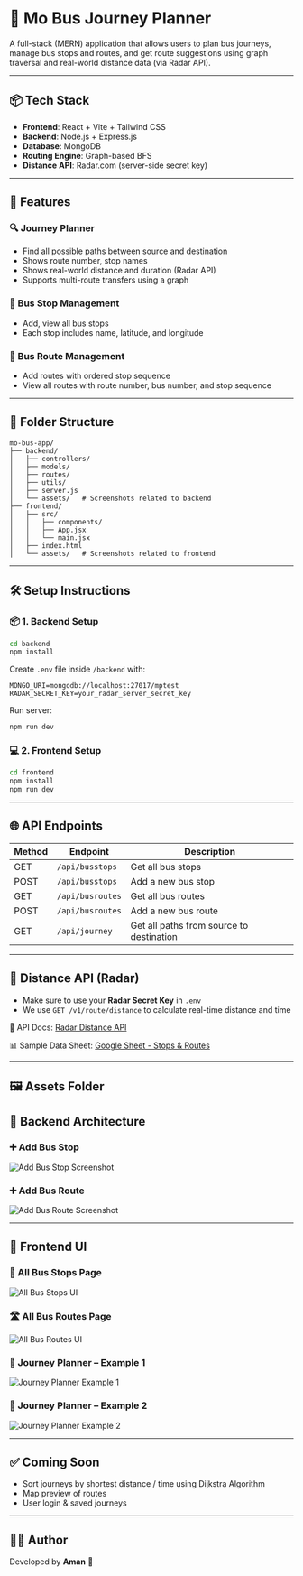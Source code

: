 # 🚌 Mo Bus Journey Planner

A full-stack (MERN) application that allows users to plan bus journeys, manage bus stops and routes, and get route suggestions using graph traversal and real-world distance data (via Radar API).

---

## 📦 Tech Stack

- **Frontend**: React + Vite + Tailwind CSS
- **Backend**: Node.js + Express.js
- **Database**: MongoDB
- **Routing Engine**: Graph-based BFS
- **Distance API**: Radar.com (server-side secret key)

---

## 🚀 Features

### 🔍 Journey Planner
- Find all possible paths between source and destination
- Shows route number, stop names
- Shows real-world distance and duration (Radar API)
- Supports multi-route transfers using a graph

### 🚏 Bus Stop Management
- Add, view all bus stops
- Each stop includes name, latitude, and longitude

### 🚌 Bus Route Management
- Add routes with ordered stop sequence
- View all routes with route number, bus number, and stop sequence

---

## 📁 Folder Structure

```
mo-bus-app/
├── backend/
│   ├── controllers/
│   ├── models/
│   ├── routes/
│   ├── utils/
│   ├── server.js
│   └── assets/   # Screenshots related to backend
├── frontend/
│   ├── src/
│   │   ├── components/
│   │   ├── App.jsx
│   │   └── main.jsx
│   ├── index.html
│   └── assets/   # Screenshots related to frontend
```

---

## 🛠️ Setup Instructions

### 📦 1. Backend Setup

```bash
cd backend
npm install
```
Create `.env` file inside `/backend` with:
```
MONGO_URI=mongodb://localhost:27017/mptest
RADAR_SECRET_KEY=your_radar_server_secret_key
```

Run server:
```bash
npm run dev
```

### 💻 2. Frontend Setup

```bash
cd frontend
npm install
npm run dev
```

---

## 🌐 API Endpoints

| Method | Endpoint              | Description                              |
|--------|------------------------|------------------------------------------|
| GET    | `/api/busstops`        | Get all bus stops                        |
| POST   | `/api/busstops`        | Add a new bus stop                       |
| GET    | `/api/busroutes`       | Get all bus routes                       |
| POST   | `/api/busroutes`       | Add a new bus route                      |
| GET    | `/api/journey`         | Get all paths from source to destination |

---

## 📡 Distance API (Radar)

- Make sure to use your **Radar Secret Key** in `.env`
- We use `GET /v1/route/distance` to calculate real-time distance and time

📄 API Docs: [Radar Distance API](https://radar.com/documentation/api#route-distance)

📊 Sample Data Sheet: [Google Sheet - Stops & Routes](https://docs.google.com/spreadsheets/d/1ekxihrrClufF2Uf6M6nEoHCoOnipzcx5xHISgAtxogg/edit?usp=sharing)

---

## 🖼️ Assets Folder

## 🧱 Backend Architecture

### ➕ Add Bus Stop
![Add Bus Stop Screenshot](backend/assets/pic1.png)

### ➕ Add Bus Route
![Add Bus Route Screenshot](backend/assets/pic3.png)

---

## 🎨 Frontend UI

### 📍 All Bus Stops Page
![All Bus Stops UI](frontend/assets/pic2.png)

### 🛣️ All Bus Routes Page
![All Bus Routes UI](frontend/assets/pic4.png)

### 🧭 Journey Planner – Example 1
![Journey Planner Example 1](frontend/assets/pic5.jpeg)

### 🧭 Journey Planner – Example 2
![Journey Planner Example 2](frontend/assets/pic6.jpeg)



---

## ✅ Coming Soon

- Sort journeys by shortest distance / time using Dijkstra Algorithm
- Map preview of routes
- User login & saved journeys

---

## 👨‍💻 Author

Developed by **Aman** 🚀
